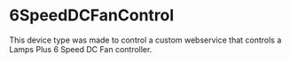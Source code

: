 # 6SpeedDCFanControl
This device type was made to control a custom webservice that controls a Lamps Plus 6 Speed DC Fan controller.  

